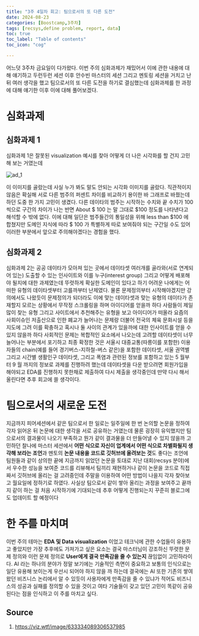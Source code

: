 ```yaml
---
title: "3주 4일차 회고: 팀으로서의 또 다른 도전"
date: 2024-08-23
categories: [Boostcamp,3주차]
tags: [recsys,define problem, report, data]
toc: true
toc_label: "Table of contents"
toc_icon: "cog"

---
```


어느덧 3주차 금요일이 다가왔다. 이번 주의 심화과제가 재밌어서 이에 관한 내용에 대해 얘기하고 두런두런 세션 이후 안수빈 마스터의 세션 그리고 멘토링 세션을 거치고 난 뒤 여러 생각을 했고 팀으로서의 또 다른 도전을 하기로 결심했는데 
심화과제를 한 과정에 대해 얘기한 이후 이에 대해 풀어보겠다.

# 심화과제

## 심화과제 1

심화과제 1은 잘못된 visualization 예시를 찾아 어떻게 더 나은 시각화를 할 건지 고민해 보는 거였는데 


![ad_1](https://64.media.tumblr.com/ba7f3d0cea406a7cfee2182f940297fe/tumblr_qiguluFfhp1sgh0voo1_1280.jpg)


이 이미지를 골랐는데 사실 누가 봐도 말도 안되는 시각화 이미지를 골랐다. 직관적이지 않음은 확실해 서로 다른 범주의 퍼센트 차이를 비교하기 용이한 바 그래프로 바꿨는데 하던 도중 한 가지 고민이 생겼다.
다른 데이타의 범주는 시작하는 수치와 끝 수치가 100씩으로 구간의 차이가 나는 반면 About $ 100 는 말 그대로 $100 정도를 나타낸다고 해석할 수 밖에 없다. 이에 대해 일단은 범주들간의 통일성을 위해
less than $100 에 합쳤지만 도메인 지식에 따라 $ 100 가 특별하게 따로 보여줘야 되는 구간일 수도 있어 이러한 부분에서 앞으로 주의해야겠다는 경험을 했다.

## 심화과제 2

심화과제 2는 공공 데이타가 모아져 있는 곳에서 데이타셋 여러개를 골라와(서로 연계되어 있는) 도출할 수 있는 인사이트와 이를 누구(interest group) 그리고 어떻게 배포해야 될지에 대한 과제였는데
뚜렷하게 확실한 도메인이 있다고 하기 어려운 나에게는 어떠한 유형의 데이타셋부터 고를까부터 난제였다. 물론 문제정의부터 시작해야겠지만 강의에서도 나왔듯이 문제정의가 되더라도 이에 맞는 데이타셋과 맞는 유형의
데이타가 존재할지 모르는 상황에서 무작정 스크롤링을 하며 아이디어를 얻을까 하다 사람들이 제일 많이 찾는 유형 그리고 사이트에서 추천해주는 유형을 보고 아이디어가 떠올라 요즘의 사회이슈인 저출산으로 인한
폐교가 늘어나는 문제랑 더불어 전국의 체육 문화시설 등을 지도에 그려 이를 확충하고 혹시나 둘 사이의 관계가 있을까에 대한 인사이트를 얻을 수 있지 않을까 하다 사회적인 문제는 복합적인 요소에서 나오는데
고려할 데이타셋이 너무 늘어나는 부분에서 포기하고 최종 확정한 것은 서울시 대중교통(따릉이를 포함한) 이용자들의 chain(예를 들어 경기버스-지하철-버스 같은)을 포함한 데이타셋, 서울 권역별 그리고 시간별
생활인구 데이타셋, 그리고 폭염과 관련된 정보를 포함하고 있는 5 월부터 9 월 까지의 정보로 과제를 진행하려 했는데 데이타셋을 다운 받으려면 회원가입을 해야되고 EDA를 진행하지 못한채로 제출하여 다시 제출을
생각중인데 만약 다시 해서 올린다면 추후 회고에 쓸 생각이다.

# 팀으로서의 새로운 도전

지금까지 피어세션에서 같은 팀으로서 한 일로는 일주일에 한 번 논의할 논문을 정하여 각자 읽어온 뒤 논문에 대한 생각을 서로 공유하는 거였는데 물론 굉장히 유익했지만 팀으로서의 결과물이 나오기 부족하고
뭔가 같이 결과물을 더 만들어낼 수 있지 않을까 고민하던 찰나에 마스터 세션에서 **어떤 식으로 자신이 업계에서 어떤 식으로 차별화될지 생각해 보라는 조언**과 멘토의 **논문 내용을 코드로 깃허브에 올려보는 것**도 좋다는
조언에 팀원들과 같이 상의한 끝에 지금까지 읽었던 논문을 토대로 지난 대회(recsys 분야)에서 우수한 성능을 보여준 코드를 리뷰해서 팀끼리 재현하거나 같이 논문을 코드로 직접 짜서 깃허브에 올리는 걸 고려중인데
주말을 이용하여 어떤 방법이 나을지 각자 찾아보고 월요일에 정하기로 하였다. 사실상 팀으로서 같이 쌓아 올리는 과정을 보여주고 끝까지 같이 하는 걸 처음 시작하기에 기대되는데 추후 어떻게 진행되는지 꾸준히
블로그에도 업데이트 할 예정이다

# 한 주를 마치며

이번 주의 테마는 **EDA 및 Data visualization** 이었고 테크닉에 관한 수업들이 유용하고 좋았지만 가장 추후에도 가져가고 싶은 요소는 결국 마스터님이 강조하신 뚜렷한 문제 정의와 이런 문제 정의로 **User에게
결국 만족감을 줄 수 있는지** 끊임없이 고민하라이다. AI 라는 하나의 분야가 정말 보기에는 기술적인 측면이 중요하고 보통의 인식으로는 일단 유용해 보이는게 우선시 되어야 하지 않을 까 하는데 결국에는 AI 또한
기존의 쌓여왔던 비즈니스 논리에서 알 수 있듯이 사용자에게 만족감을 줄 수 있냐가 적어도 비즈니스의 성공과 실패를 정의할 수 있을 것이고 여타 기술들이 갖고 있던 고민이 똑같이 공유된다는 점을 인식하고
이 주를 마치고 싶다.



## Source

1. https://viz.wtf/image/633334089306537985
